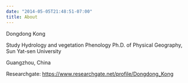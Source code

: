 ```yaml
---
date: "2014-05-05T21:48:51-07:00"
title: About
---
```


Dongdong Kong

Study Hydrology and vegetation Phenology
Ph.D. of Physical Geography, Sun Yat-sen University

Guangzhou, China 

Researchgate: https://www.researchgate.net/profile/Dongdong_Kong
